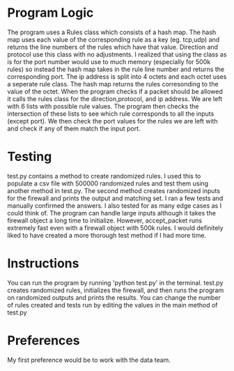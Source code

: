 # Program Logic

The program uses a Rules class which consists of a hash map. The hash map uses each value of the corresponding rule as a key (eg. tcp,udp) and returns the line numbers of the rules which have that value. Direction and protocol use this class with no adjustments. I realized that using the class as is for the port number would use to much memory (especially for 500k rules) so instead the hash map takes in the rule line number and returns the corresponding port. The ip address is split into 4 octets and each octet uses a seperate rule class. The hash map returns the rules corresonding to the value of the octet. When the program checks if a packet should be allowed it calls the rules class for the direction,protocol, and ip address. We are left with 6 lists with possible rule values. The program then checks the intersection of these lists to see which rule corresponds to all the inputs (except port). We then check the port values for the rules we are left with and check if any of them match the input port.

# Testing

test.py contains a method to create randomized rules. I used this to populate a csv file with 500000 randomized rules and test them using another method in test.py. The second method creates randomized inputs for the firewall and prints the output and matching set. I ran a few tests and manually confirmed the answers. I also tested for as many edge cases as I could think of. The program can handle large inputs although it takes the firewall object a long time to initialize. However, accept_packet runs extremely fast even with a firewall object with 500k rules. I would definitely liked to have created a more thorough test method if I had more time.

# Instructions

You can run the program by running 'python test.py' in the terminal. test.py creates randomized rules, initializes the firewall, and then runs the program on randomized outputs and prints the results. You can change the number of rules created and tests run by editing the values in the main method of test.py

# Preferences

My first preference would be to work with the data team. 
